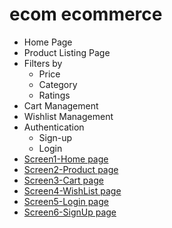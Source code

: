 # ecom ecommerce
* Home Page
* Product Listing Page
* Filters by
  - Price
  - Category
  - Ratings
* Cart Management
* Wishlist Management
* Authentication
  - Sign-up
  - Login
* [Screen1-Home page](https://auro-ecom.netlify.app/)
* [Screen2-Product page](https://auro-ecom.netlify.app/components/productpg/)
* [Screen3-Cart page](https://auro-ecom.netlify.app/components/cartpg/)
* [Screen4-WishList page](https://auro-ecom.netlify.app/components/wishlistpg/)
* [Screen5-Login page](https://auro-ecom.netlify.app/components/loginpg/)
* [Screen6-SignUp page](https://auro-ecom.netlify.app/components/signuppg/)
